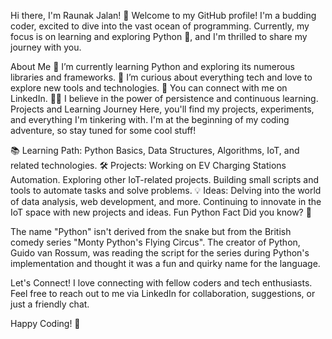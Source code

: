 Hi there, I'm Raunak Jalan! 👋
Welcome to my GitHub profile! I'm a budding coder, excited to dive into the vast ocean of programming. Currently, my focus is on learning and exploring Python 🐍, and I'm thrilled to share my journey with you.

About Me
🌱 I’m currently learning Python and exploring its numerous libraries and frameworks.
🤔 I’m curious about everything tech and love to explore new tools and technologies.
💼 You can connect with me on LinkedIn.
🧗‍♂️ I believe in the power of persistence and continuous learning.
Projects and Learning Journey
Here, you'll find my projects, experiments, and everything I'm tinkering with. I'm at the beginning of my coding adventure, so stay tuned for some cool stuff!

📚 Learning Path: Python Basics, Data Structures, Algorithms, IoT, and related technologies.
🛠️ Projects:
Working on EV Charging Stations Automation.
Exploring other IoT-related projects.
Building small scripts and tools to automate tasks and solve problems.
💡 Ideas:
Delving into the world of data analysis, web development, and more.
Continuing to innovate in the IoT space with new projects and ideas.
Fun Python Fact
Did you know? 🐍

The name "Python" isn't derived from the snake but from the British comedy series "Monty Python's Flying Circus". The creator of Python, Guido van Rossum, was reading the script for the series during Python's implementation and thought it was a fun and quirky name for the language.

Let's Connect!
I love connecting with fellow coders and tech enthusiasts. Feel free to reach out to me via LinkedIn for collaboration, suggestions, or just a friendly chat.

Happy Coding! 🚀
